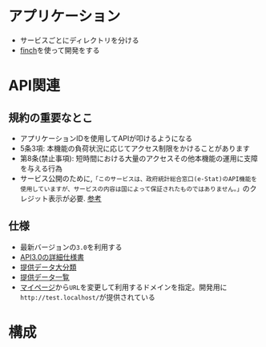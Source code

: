 # アプリケーション
- サービスごとにディレクトリを分ける
- [finch](https://github.com/runfinch/finch)を使って開発をする

# API関連
## 規約の重要なとこ
- アプリケーションIDを使用してAPIが叩けるようになる
- 5条3項: 本機能の負荷状況に応じてアクセス制限をかけることがあります
- 第8条(禁止事項): 短時間における大量のアクセスその他本機能の運用に支障を与える行為
- サービス公開のために,`「このサービスは、政府統計総合窓口(e-Stat)のAPI機能を使用していますが、サービスの内容は国によって保証されたものではありません。」`のクレジット表示が必要. [参考](https://developer.yahoo.co.jp/attribution/)

## 仕様
- 最新バージョンの`3.0`を利用する
- [API3.0の詳細仕様書](https://www.e-stat.go.jp/api/api-info/e-stat-manual3-0)
- [提供データ大分類](https://www.e-stat.go.jp/api/api-info/statsfield)
- [提供データ一覧](https://www.e-stat.go.jp/stat-search/database?page=1)
- [マイページ](https://www.e-stat.go.jp/mypage/view/api)から`URL`を変更して利用するドメインを指定。開発用に`http://test.localhost/`が提供されている

# 構成
